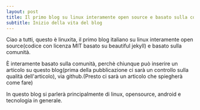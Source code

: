 ```yaml
---
layout: post
title: Il primo blog su linux interamente open source e basato sulla comunità
subtitle: Inizio della vita del blog
---
```


Ciao a tutti, questo è linuxita, il primo blog italiano su linux interamente open source(codice con licenza MIT basato su beautiful jekyll) e basato sulla comunità.

&Egrave; interamente basato sulla comunità, perchè chiunque può inserire un articolo su questo blog(prima della pubblicazione ci sarà un controllo sulla qualità dell'articolo), via github.(Presto ci sarà un articolo che spiegherà come fare)

In questo blog si parlerà principalmente di linux, opensource, android e tecnologia in generale.
